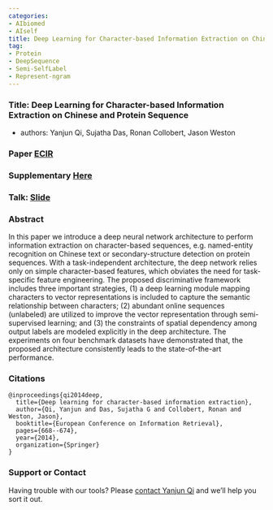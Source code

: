 ```yaml
---
categories:
- AIbiomed
- AIself
title: Deep Learning for Character-based Information Extraction on Chinese and Protein Sequence
tag:
- Protein
- DeepSequence 
- Semi-SelfLabel
- Represent-ngram
---
```



### Title: Deep Learning for Character-based Information Extraction on Chinese and Protein Sequence

+ authors: Yanjun Qi, Sujatha Das, Ronan Collobert, Jason Weston


### Paper [ECIR](https://link.springer.com/chapter/10.1007/978-3-319-06028-6_74)
### Supplementary [Here](http://www.cs.cmu.edu/~qyj/zhSenna/moreSenna_supplement.pdf)

### Talk: [Slide](http://www.cs.cmu.edu/~qyj/papersA08/2014_ecir_deep.pdf)


### Abstract
In this paper we introduce a deep neural network architecture to perform information extraction on character-based sequences,
e.g. named-entity recognition on Chinese text or secondary-structure detection on protein sequences. With a task-independent architecture, the
deep network relies only on simple character-based features, which obviates the need for task-specific feature engineering. The proposed discriminative framework includes three important strategies, (1) a deep
learning module mapping characters to vector representations is included
to capture the semantic relationship between characters; (2) abundant
online sequences (unlabeled) are utilized to improve the vector representation through semi-supervised learning; and (3) the constraints of
spatial dependency among output labels are modeled explicitly in the
deep architecture. The experiments on four benchmark datasets have
demonstrated that, the proposed architecture consistently leads to the
state-of-the-art performance.

### Citations

```
@inproceedings{qi2014deep,
  title={Deep learning for character-based information extraction},
  author={Qi, Yanjun and Das, Sujatha G and Collobert, Ronan and Weston, Jason},
  booktitle={European Conference on Information Retrieval},
  pages={668--674},
  year={2014},
  organization={Springer}
}
```


### Support or Contact

Having trouble with our tools? Please [contact Yanjun Qi](mailto:yq2h@virginia.edu) and we’ll help you sort it out.
